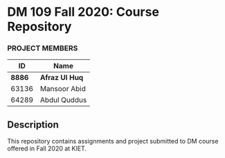 # DM 109 Fall 2020: Course Repository #

### PROJECT MEMBERS ###
ID | Name
------------ | -------------
**8886** | **Afraz Ul Huq** <!--this is the group leader in bold-->
63136 | Mansoor Abid
64289 | Abdul Quddus

## Description ##
This repository contains assignments and project submitted to DM course offered in Fall 2020 at KIET.

